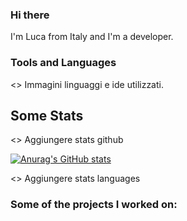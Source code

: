 ### Hi there
I'm Luca from Italy and I'm a developer.

### Tools and Languages

<> Immagini linguaggi e ide utilizzati.

## Some Stats

<> Aggiungere stats github

[![Anurag's GitHub stats](https://github-readme-stats.vercel.app/api?username=LucaR01)](https://github.com/anuraghazra/github-readme-stats)


<> Aggiungere stats languages

### Some of the projects I worked on:
